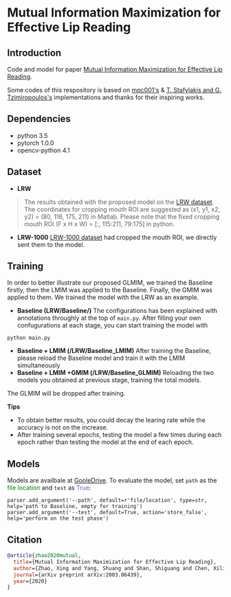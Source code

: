 # Mutual Information Maximization for Effective Lip Reading
## Introduction
Code and model for paper [Mutual Information Maximization for Effective Lip Reading](https://arxiv.org/abs/2003.06439). 

Some codes of this respository is based on [mpc001's](https://github.com/mpc001/end-to-end-lipreading) & [T. Stafylakis and G. Tzimiropoulos's](https://github.com/tstafylakis/Lipreading-ResNet) implementations and thanks for their inspiring works.
## Dependencies
* python 3.5 
* pytorch 1.0.0 
* opencv-python 4.1

## Dataset
- **LRW**
> The results obtained with the proposed model on the [LRW dataset](https://github.com/mpc001/end-to-end-lipreading). The coordinates for cropping mouth ROI are suggested as (x1, y1, x2, y2) = (80, 116, 175, 211) in Matlab. Please note that the fixed cropping mouth ROI (F x H x W) = [:, 115:211, 79:175] in python.

- **LRW-1000**
[LRW-1000 dataset](http://vipl.ict.ac.cn/view_database.php?id=14) had cropped the mouth ROI, we directly sent them to the model.

## Training
In order to better illustrate our proposed GLMIM, we trained the Baseline firstly, then the LMIM was applied to the Baseline. Finally, the GMIM was applied to them. We trained the model with the LRW  as an example.
- **Baseline (LRW/Baseline/)**
The configurations has been explained with annotations throughly at the top of `main.py`. After filling your own confugurations at each stage, you can start training the model with
```
python main.py
```  

- **Baseline + LMIM (/LRW/Baseline_LMIM)**
After training the Baseline, please reload the Baseline model and train it with the LMIM simultaneously
- **Baseline + LMIM +GMIM (/LRW/Baseline_GLMIM)**
Reloading the two models you obtained at previous stage, training the total models.

The GLMIM will be dropped after training.

**Tips**
- To obtain better results, you could decay the learing rate while the accuracy is not on the increase.
- After training several epochs, testing the model a few times during each epoch rather than testing the model at the end of each epoch.

## Models
Models are availbale at [GooleDrive](https://drive.google.com/drive/folders/1injmbeusVXCEHQUftRhosfb3aBtE5qGg?usp=sharing). To evaluate the model, set `path` as the <font color='green'>file location</font> and `test` as <font color='#6060B1'>True</font>:
```
parser.add_argument('--path', default=r'file/location', type=str, help='path to Baseline, empty for training')
parser.add_argument('--test', default=True, action='store_false', help='perform on the test phase')
```
## Citation
```bibtex
@article{zhao2020mutual,
  title={Mutual Information Maximization for Effective Lip Reading},
  author={Zhao, Xing and Yang, Shuang and Shan, Shiguang and Chen, Xilin},
  journal={arXiv preprint arXiv:2003.06439},
  year={2020}
}
```

